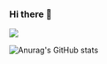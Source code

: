 ### Hi there 👋

<!--
**Canihelpme/Canihelpme** is a ✨ _special_ ✨ repository because its `README.md` (this file) appears on your GitHub profile.

Here are some ideas to get you started:

- 🔭 I’m currently working on ...
- 🌱 I’m currently learning ...
- 👯 I’m looking to collaborate on ...
- 🤔 I’m looking for help with ...
- 💬 Ask me about ...
- 📫 How to reach me: ...
- 😄 Pronouns: ...
- ⚡ Fun fact: ...
-->
<a href="버튼을 눌렀을 때 이동할 링크" target="_blank">
  <img src="https://img.shields.io/badge/#A8B9CC?style=flat-square&logo=C&logoColor=White"/></a>

![Anurag's GitHub stats](https://github-readme-stats.vercel.app/api?username=Canihelpme&show_icons=true&theme=radical)

